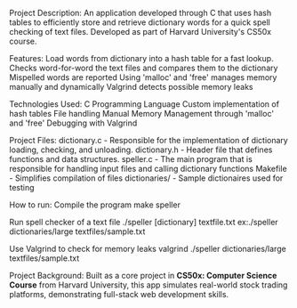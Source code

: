 Project Description:
An application developed through C that uses hash tables to efficiently store and retrieve dictionary words for a quick spell checking of text files. Developed as part of Harvard University's CS50x course.

Features:
Load words from dictionary into a hash table for a fast lookup.
Checks word-for-word the text files and compares them to the dictionary
Mispelled words are reported
Using 'malloc' and 'free' manages memory manually and dynamically
Valgrind detects possible memory leaks

Technologies Used:
  C Programming Language
  Custom implementation of hash tables
  File handling
  Manual Memory Management through 'malloc' and 'free'
  Debugging with Valgrind

Project Files:
dictionary.c - Responsible for the implementation of dictionary loading, checking, and unloading.
dictionary.h - Header file that defines functions and data structures.
speller.c - The main program that is responsible for handling input files and calling dictionary functions
Makefile - Simplifies compilation of files
dictionaries/ - Sample dictionaires used for testing

How to run:
  Compile the program 
    make speller
    
  Run spell checker of a text file
    ./speller [dictionary] textfile.txt    ex:./speller dictionaries/large textfiles/sample.txt

  Use Valgrind to check for memory leaks 
    valgrind ./speller dictionaries/large textfiles/sample.txt

Project Background:
Built as a core project in **CS50x: Computer Science Course** from Harvard University, this app simulates real-world stock trading platforms, demonstrating full-stack web development skills.
    

